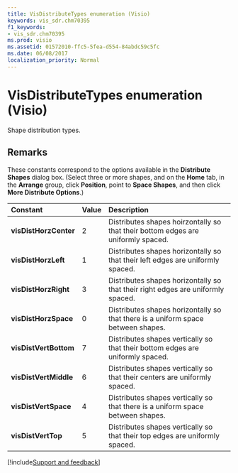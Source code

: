 ```yaml
---
title: VisDistributeTypes enumeration (Visio)
keywords: vis_sdr.chm70395
f1_keywords:
- vis_sdr.chm70395
ms.prod: visio
ms.assetid: 01572010-ffc5-5fea-d554-84abdc59c5fc
ms.date: 06/08/2017
localization_priority: Normal
---
```



# VisDistributeTypes enumeration (Visio)

Shape distribution types.


## Remarks

These constants correspond to the options available in the  **Distribute Shapes** dialog box. (Select three or more shapes, and on the **Home** tab, in the **Arrange** group, click **Position**, point to  **Space Shapes**, and then click  **More Distribute Options**.)



|Constant|Value|Description|
|:-----|:-----|:-----|
| **visDistHorzCenter**|2|Distributes shapes hoirzontally so that their bottom edges are uniformly spaced. |
| **visDistHorzLeft**|1|Distributes shapes horizontally so that their left edges are uniformly spaced. |
| **visDistHorzRight**|3|Distributes shapes horizontally so that their right edges are uniformly spaced. |
| **visDistHorzSpace**|0|Distributes shapes horizontally so that there is a uniform space between shapes.|
| **visDistVertBottom**|7|Distributes shapes vertically so that their bottom edges are uniformly spaced. |
| **visDistVertMiddle**|6|Distributes shapes vertically so that their centers are uniformly spaced. |
| **visDistVertSpace**|4|Distributes shapes vertically so that there is a uniform space between shapes.|
| **visDistVertTop**|5|Distributes shapes vertically so that their top edges are uniformly spaced. |

[!include[Support and feedback](~/includes/feedback-boilerplate.md)]
